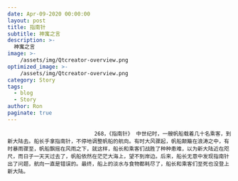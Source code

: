 ```yaml
---
date: Apr-09-2020 00:00:00
layout: post
title: 指南针
subtitle: 神寓之言
description: >-
  神寓之言
image: >-
    /assets/img/Qtcreator-overview.png
optimized_image: >-
    /assets/img/Qtcreator-overview.png
category: Story
tags:
  - blog
  - Story
author: Ron
paginate: true
---
```


							　　268，《指南针》 中世纪时，一艘帆船载着几十名乘客，到新大陆去。船长手拿指南针，不停地调整帆船的航向。有时大风骤起，帆船颠簸在浪涛之中，有时暴雨骤至，帆船飘摇在风雨之下，就这样，船长和乘客们战胜了种种患难，以为新大陆近在咫尺，而日子一天天过去了，帆船依然在茫茫大海上，望不到岸边。后来，船长无意中发现指南针出了问题，航向一直是错误的。最终，船上的淡水与食物都耗尽了，船长和乘客们至死也没登上新大陆。
							
							
						